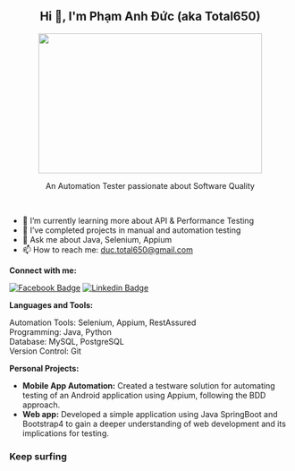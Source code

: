 <div align="center"> 
  <h2 ><b> Hi 👋, I'm Phạm Anh Đức (aka Total650) </b> </h2>
<img align="center" src="https://miro.medium.com/v2/resize:fit:1400/1*yw0TnheAGN-LPneDaTlaxw.gif" style="height: 250px; width: 400px" /><br/>

An Automation Tester passionate about Software Quality
</div> <br/>

- 🔭 I’m currently learning more about API & Performance Testing
- 🌱 I’ve completed projects in manual and automation testing
- 💬 Ask me about Java, Selenium, Appium
- 📫 How to reach me: duc.total650@gmail.com

<b>Connect with me:</b><br/>

[![Facebook Badge](https://img.shields.io/badge/Facebook-1877F2?style=for-the-badge&logo=facebook&logoColor=white)](https://www.facebook.com/profile.php?id=100007813174380) [![Linkedin Badge](https://img.shields.io/badge/LinkedIn-0077B5?style=for-the-badge&logo=linkedin&logoColor=white)](https://www.linkedin.com/in/pham-anh-duc-a65544179/)

<b>Languages and Tools:</b><br/>

Automation Tools: Selenium, Appium, RestAssured <br>
Programming: Java, Python <br>
Database: MySQL, PostgreSQL <br>
Version Control: Git <br>

<b>Personal Projects:</b><br/>

- **Mobile App Automation:** Created a testware solution for automating testing of an Android application using Appium, following the BDD approach. <br>
- **Web app:** Developed a simple application using Java SpringBoot and Bootstrap4 to gain a deeper understanding of web development and its implications for testing. <br>

### Keep surfing
